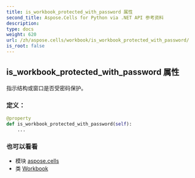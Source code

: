 ```yaml
---
title: is_workbook_protected_with_password 属性
second_title: Aspose.Cells for Python via .NET API 参考资料
description:
type: docs
weight: 620
url: /zh/aspose.cells/workbook/is_workbook_protected_with_password/
is_root: false
---
```

## is_workbook_protected_with_password 属性

指示结构或窗口是否受密码保护。
### 定义：
```python
@property
def is_workbook_protected_with_password(self):
    ...
```

### 也可以看看
* 模块 [aspose.cells](../../)
* 类 [Workbook](/cells/python-net/zh/aspose.cells/workbook)
